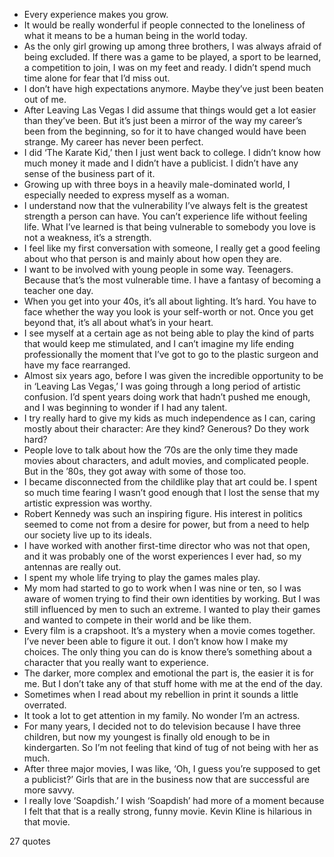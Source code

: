  - Every experience makes you grow.
 - It would be really wonderful if people connected to the loneliness of what it means to be a human being in the world today.
 - As the only girl growing up among three brothers, I was always afraid of being excluded. If there was a game to be played, a sport to be learned, a competition to join, I was on my feet and ready. I didn’t spend much time alone for fear that I’d miss out.
 - I don’t have high expectations anymore. Maybe they’ve just been beaten out of me.
 - After Leaving Las Vegas I did assume that things would get a lot easier than they’ve been. But it’s just been a mirror of the way my career’s been from the beginning, so for it to have changed would have been strange. My career has never been perfect.
 - I did ‘The Karate Kid,’ then I just went back to college. I didn’t know how much money it made and I didn’t have a publicist. I didn’t have any sense of the business part of it.
 - Growing up with three boys in a heavily male-dominated world, I especially needed to express myself as a woman.
 - I understand now that the vulnerability I’ve always felt is the greatest strength a person can have. You can’t experience life without feeling life. What I’ve learned is that being vulnerable to somebody you love is not a weakness, it’s a strength.
 - I feel like my first conversation with someone, I really get a good feeling about who that person is and mainly about how open they are.
 - I want to be involved with young people in some way. Teenagers. Because that’s the most vulnerable time. I have a fantasy of becoming a teacher one day.
 - When you get into your 40s, it’s all about lighting. It’s hard. You have to face whether the way you look is your self-worth or not. Once you get beyond that, it’s all about what’s in your heart.
 - I see myself at a certain age as not being able to play the kind of parts that would keep me stimulated, and I can’t imagine my life ending professionally the moment that I’ve got to go to the plastic surgeon and have my face rearranged.
 - Almost six years ago, before I was given the incredible opportunity to be in ‘Leaving Las Vegas,’ I was going through a long period of artistic confusion. I’d spent years doing work that hadn’t pushed me enough, and I was beginning to wonder if I had any talent.
 - I try really hard to give my kids as much independence as I can, caring mostly about their character: Are they kind? Generous? Do they work hard?
 - People love to talk about how the ’70s are the only time they made movies about characters, and adult movies, and complicated people. But in the ’80s, they got away with some of those too.
 - I became disconnected from the childlike play that art could be. I spent so much time fearing I wasn’t good enough that I lost the sense that my artistic expression was worthy.
 - Robert Kennedy was such an inspiring figure. His interest in politics seemed to come not from a desire for power, but from a need to help our society live up to its ideals.
 - I have worked with another first-time director who was not that open, and it was probably one of the worst experiences I ever had, so my antennas are really out.
 - I spent my whole life trying to play the games males play.
 - My mom had started to go to work when I was nine or ten, so I was aware of women trying to find their own identities by working. But I was still influenced by men to such an extreme. I wanted to play their games and wanted to compete in their world and be like them.
 - Every film is a crapshoot. It’s a mystery when a movie comes together. I’ve never been able to figure it out. I don’t know how I make my choices. The only thing you can do is know there’s something about a character that you really want to experience.
 - The darker, more complex and emotional the part is, the easier it is for me. But I don’t take any of that stuff home with me at the end of the day.
 - Sometimes when I read about my rebellion in print it sounds a little overrated.
 - It took a lot to get attention in my family. No wonder I’m an actress.
 - For many years, I decided not to do television because I have three children, but now my youngest is finally old enough to be in kindergarten. So I’m not feeling that kind of tug of not being with her as much.
 - After three major movies, I was like, ‘Oh, I guess you’re supposed to get a publicist?’ Girls that are in the business now that are successful are more savvy.
 - I really love ‘Soapdish.’ I wish ‘Soapdish’ had more of a moment because I felt that that is a really strong, funny movie. Kevin Kline is hilarious in that movie.

27 quotes